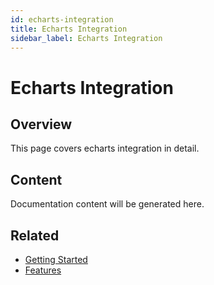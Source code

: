 ```yaml
---
id: echarts-integration
title: Echarts Integration
sidebar_label: Echarts Integration
---
```


# Echarts Integration

## Overview

This page covers echarts integration in detail.

## Content

Documentation content will be generated here.

## Related

- [Getting Started](/docs/getting-started)
- [Features](/docs/features)
